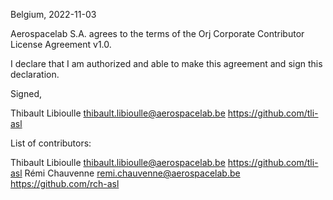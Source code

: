 Belgium, 2022-11-03

Aerospacelab S.A. agrees to the terms of the Orj Corporate Contributor License
Agreement v1.0.

I declare that I am authorized and able to make this agreement and sign this
declaration.

Signed,

Thibault Libioulle thibault.libioulle@aerospacelab.be https://github.com/tli-asl

List of contributors:

Thibault Libioulle thibault.libioulle@aerospacelab.be https://github.com/tli-asl
Rémi Chauvenne remi.chauvenne@aerospacelab.be https://github.com/rch-asl
